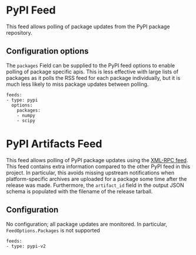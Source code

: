 # PyPI Feed

This feed allows polling of package updates from the PyPI package repository.

## Configuration options

The `packages` Field can be supplied to the PyPI feed options to enable polling of package specific apis.
This is less effective with large lists of packages as it polls the RSS feed for each package individually,
but it is much less likely to miss package updates between polling.


```
feeds:
- type: pypi
  options:
    packages:
    - numpy
    - scipy
```

# PyPI Artifacts Feed

This feed allows polling of PyPI package updates using the
[XML-RPC feed](https://warehouse.pypa.io/api-reference/xml-rpc.html#mirroring-support).
This feed contains extra information compared to the other PyPI feed in this project.
In particular, this avoids missing upstream notifications when platform-specific archives are
uploaded for a package some time after the release was made. Furthermore, the `artifact_id`
field in the output JSON schema is populated with the filename of the release tarball.


## Configuration

No configuration; all package updates are monitored. In particular, `FeedOptions.Packages` is not supported
```
feeds:
- type: pypi-v2
```
